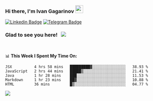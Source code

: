 ### Hi there, I'm Ivan Gagarinov <img src="https://media.giphy.com/media/hvRJCLFzcasrR4ia7z/giphy.gif" width="25px">

[![Linkedin Badge](https://img.shields.io/badge/-LinkedIn-0e76a8?style=flat-square&logo=Linkedin&logoColor=white)](https://linkedin.com/in/ivan-gagarinov-142ba3141/)
[![Telegram Badge](https://img.shields.io/badge/-Telegram-0088cc?style=flat-square&logo=Telegram&logoColor=white)](https://t.me/igagarinov)

### Glad to see you here! &nbsp; ![](https://visitor-badge.glitch.me/badge?page_id=dzencot.dzencot)

</br>

📊 **This Week I Spent My Time On:**
<!--START_SECTION:waka-->
```text
JSX          4 hrs 58 mins   █████████▓░░░░░░░░░░░░░░░   38.93 % 
JavaScript   2 hrs 44 mins   █████▒░░░░░░░░░░░░░░░░░░░   21.41 % 
Java         1 hr 28 mins    ███░░░░░░░░░░░░░░░░░░░░░░   11.53 % 
Markdown     1 hr 23 mins    ██▓░░░░░░░░░░░░░░░░░░░░░░   10.88 % 
HTML         36 mins         █▒░░░░░░░░░░░░░░░░░░░░░░░   04.77 % 
```
<!--END_SECTION:waka-->

[![](https://github-readme-stats.vercel.app/api?username=dzencot&theme=gruvbox)](https://github.com/dzencot)
